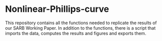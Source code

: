 # Nonlinear-Phillips-curve
This repository contains all the functions needed to replicate the results of our SARB Working Paper. In addition to the functions, there is a script that imports the data, computes the results and figures and exports them. 
